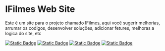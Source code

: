 <h1>IFilmes Web Site</h1>
Este é um site para o projeto chamado IFilmes, aqui você sugerir melhorias, arrumar os codigos, desenvolver soluções, adicionar fetures, melhoras a logica do site, etc
<p aling="center">
<a href="https://github.com/Luiz-Feliphi/IFilmes-Web-Site?tab=MIT-1-ov-file"><img alt="Static Badge" src="https://img.shields.io/badge/License-MIT-%23CEAB00?style=for-the-badge&logo=unlicense&logoColor=white"></a>
<a href="https://www.php.net/"><img alt="Static Badge" src="https://img.shields.io/badge/PHP-%230E80C1?style=for-the-badge&logo=PHP&logoColor=white&logoSize=auto"></a>
<a href="https://developer.mozilla.org/pt-BR/docs/Web/HTML"><img alt="Static Badge" src="https://img.shields.io/badge/HTML5-%23FF6600?style=for-the-badge&logo=HTML5&logoColor=white&logoSize=amd&link=https%3A%2F%2Fwww.php.net%2F"></a>
<a href="https://sass-lang.com/"><img alt="Static Badge" src="https://img.shields.io/badge/SCSS-%23FF89AB?style=for-the-badge&logo=sass&logoColor=white&link=https%3A%2F%2Fwww.php.net%2F"></a>
</p>
